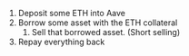 1. Deposit some ETH into Aave
2. Borrow some asset with the ETH collateral
   1. Sell that borrowed asset. (Short selling)
3. Repay everything back
